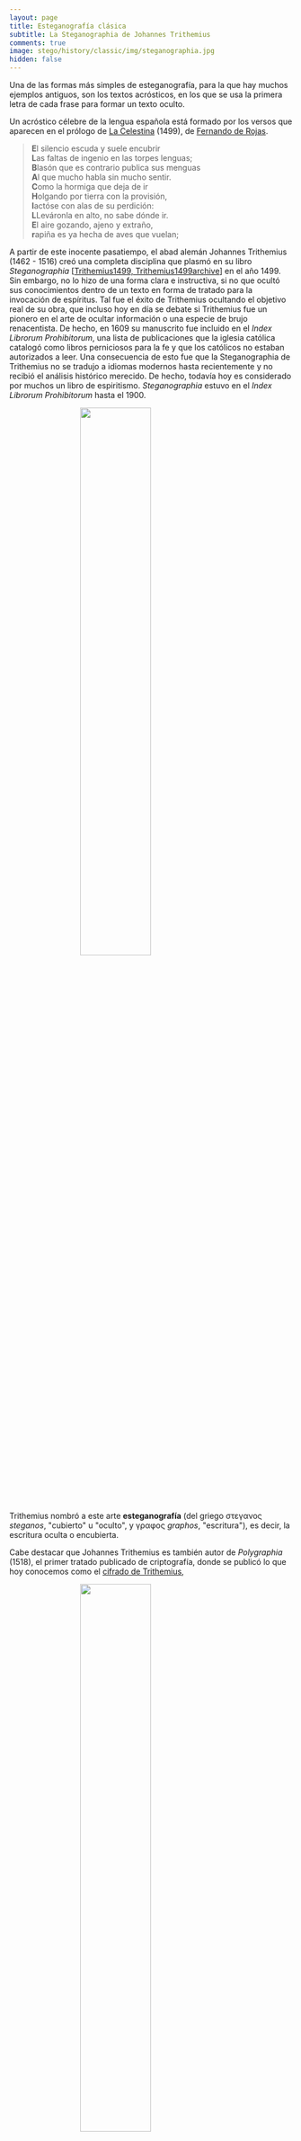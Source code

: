 ```yaml
---
layout: page
title: Esteganografía clásica
subtitle: La Steganographia de Johannes Trithemius
comments: true
image: stego/history/classic/img/steganographia.jpg
hidden: false
---
```


Una de las formas más simples de esteganografía, para la que hay muchos ejemplos antiguos, son los textos acrósticos, en los que se usa la primera letra de cada frase para formar un texto oculto. 

Un acróstico célebre de la lengua española está formado por los versos que aparecen en el prólogo de [La Celestina](http://es.wikipedia.org/wiki/La_Celestina) (1499), de [Fernando de Rojas](http://es.wikipedia.org/wiki/Fernando_de_Rojas). 

> **E**l silencio escuda y suele encubrir<br/>
> **L**as faltas de ingenio en las torpes lenguas;<br/>
> **B**lasón que es contrario publica sus menguas<br/>
> **A**l que mucho habla sin mucho sentir.<br/>
> **C**omo la hormiga que deja de ir<br/>
> **H**olgando por tierra con la provisión,<br/>
> **I**actóse con alas de su perdición:<br/>
> **L**Leváronla en alto, no sabe dónde ir.<br/>
> **E**l aire gozando, ajeno y extraño,<br/>
> **r**apiña es ya hecha de aves que vuelan;<br/>

A partir de este inocente pasatiempo, el abad alemán Johannes Trithemius (1462 - 1516) creó una completa disciplina que plasmó en su libro *Steganographia* [[Trithemius1499, Trithemius1499archive](/stego/es/referencias)] en el año 1499. Sin embargo, no lo hizo de una forma clara e instructiva, si no que ocultó sus conocimientos dentro de un texto en forma de tratado para la invocación de espíritus. Tal fue el éxito de Trithemius ocultando el objetivo real de su obra, que incluso hoy en día se debate si Trithemius fue un pionero en el arte de ocultar información o una especie de brujo renacentista. De hecho, en 1609 su manuscrito fue incluido en el *Index Librorum Prohibitorum*, una lista de publicaciones que la iglesia católica catalogó como libros perniciosos para la fe y que los católicos no estaban autorizados a leer. Una consecuencia de esto fue que la Steganographia de Trithemius no se tradujo a idiomas modernos hasta recientemente y no recibió el análisis histórico merecido. De hecho, todavía hoy es considerado por muchos un libro de espiritismo. *Steganographia* estuvo en el *Index Librorum Prohibitorum* hasta el 1900.


<img style="width:50%;display:block;margin-left:auto;margin-right:auto" src='/stego/history/classic/img/steganographia.jpg'>



Trithemius nombró a este arte **esteganografía** (del griego στεγανος *steganos*, "cubierto" u "oculto", y γραφος *graphos*, "escritura"), es decir, la escritura oculta o encubierta.

Cabe destacar que Johannes Trithemius es también autor de *Polygraphia* (1518), el primer tratado publicado de criptografía, donde se publicó lo que hoy conocemos como el [cifrado de Trithemius](http://en.wikipedia.org/wiki/Tabula_recta#Trithemius_cipher),


<img style="width:50%;display:block;margin-left:auto;margin-right:auto" src='/stego/history/classic/img/trithemius.jpg'>



### *Steganographia*

El libro *Steganographia* consisten en tres volúmenes, aparentemente sobre magia, y más concretamente sobre el uso de espíritus para comunicarse a largas distancias. Sin embargo, desde la publicación, en 1606, de la clave de descifrado de los dos primeros volúmenes se sabe que en realidad se trata de un libro de criptografía (no usaremos la palabra esteganografía aquí, puesto que nació con el libro que nos ocupa). Hasta hace poco, se creía que el tercer volumen trataba únicamente aspectos mágicos, aunque finalmente se ha podido ver que contenían más contenido criptográfico: En 1996-7 Thomas Ernst y Jim Reeds, de forma independiente, descodificaron el tercer volumen.




### Volumen 1

El primer capítulo del primer libro de *Steganographia* se titula "Operación y clave realizadas por el espíritu principal Parmesiel". En este capítulo se nos introduce al uso de espíritus para la realización de comunicaciones a distancia. Valga un trozo de texto del libro para ver a qué nos enfrentamos. Concretamente, el inicio del primer capítulo:


<img style="width:50%;display:block;margin-left:auto;margin-right:auto" src='/stego/history/classic/img/steganographia_book1_chap1_pag1.jpg'>


> **CAPÍTULO I:**

> **la clave y la operación está en manos del príncipe espiritual 
> *Pamersyel, anoyr madriel*, con la ayuda de 
> *ebra sothean abrulges itrasbiel*. Y *nadres ormenu itules rablion 
> hamorphiel*. Al principio se les hace una propuesta con un exorcismo.**


> La operación de este primer capítulo es muy difícil y llena de peligro 
> debido a la arrogancia y la rebelión de sus espíritus que no obedecen a 
> nadie, salvo a él, que es el más hábil en este arte. Porque no solo 
> desobedecen a los novatos y a los menos probados en este arte, sino que 
> a menudo molestan y atacan con diversas ilusiones a quienes los presionan 
> demasiado. Son maliciosos e indignos de confianza sobre todos los demás 
> espíritus aéreos y no obedecen a nadie por completo a menos que se vean 
> obligados por los ritos más poderosos. A menudo revelan infielmente a 
> otros el secreto que se les ha confiado, ya que tan pronto como han sido 
> enviados con sus cartas, vuelan y se precipitan sobre él a quien fueron 
> enviados, completamente sin orden, como una mafia que huye de un país. 
> batalla sin ningún líder. Enojados, se apresuran y, al llenar el aire con 
> sus gritos, a menudo revelan los secretos del remitente a todos los que lo 
> rodean. Aconsejamos, por lo tanto, que nadie que desee utilizar este arte 
> los convoque, ni solicite su ayuda para nada crítico, ya que son insolentes 
> y poco confiables, mientras que muchos de aquellos de quienes hablaremos 
> más adelante pueden ser encontrados suficientemente benevolentes y lo harán. 
> presentarse por sí mismos listos para obedecer. Pero si alguien quiere 
> experimentar plenamente su insolencia y probar que lo que hemos dicho es 
> cierto, hágale saber que debe observarse este método: deje que se prepare
> con una invocación del nombre divino, en el nombre del Padre, el Hijo y el 
> Espíritu Santo, el papel en el que escribirá. A continuación, permítale 
> escribir sobre ella cualquier narración simple y abierta que quiera, de 
> modo que cualquiera que la lea pueda entenderla, ya sea en latín, su 
> lengua materna o cualquier otro idioma. Y cuando se haya sentado a escribir, 
> mirando hacia el Este, que convoque a los espíritus así:


> *Pamerſiel oshurmy delmuſon Thafloyn peano charuſtea melany, lyaminto colchan, paroys, 
> madyn, moerlay, bulre † atloor don melcoue peloin, ibutſyl meon mysbreath alini driaco 
> perſon. Criſolnay, lemon aſosle mydar, icoriel pean thalmō, aſophiel il notreon banyel ocrimos 
> eſteuor naelma beſrona thulaomor fronian beldodrayn bon otalmeſgo mero fas elnathyn 
> boſramothdiv.*


> Cuando él ha dicho esto, y ve que los espíritus se presentan listos para 
> obedecer, puede continuar el trabajo comenzado. Pero si no han aparecido, 
> que repita lo que se ha dicho tantas veces como sea necesario hasta que 
> aparezcan, o que deje de hacerlo por completo para que los espíritus, 
> con demasiada fuerza, no hagan daño al operador. Y cuando haya terminado 
> de escribir la carta prevista, envíela con un mensajero a un amigo que esté 
> probado en este arte. Cuando lo reciba, diga este conjuro:



> *Lamarton anoyr bulon madriel traſchon ebraſothea 
> panthenon nabrulges Camery itrasbier rubanthy nadres 
> Calmoſi ormenulan, ytules demy rabion hamorphyn.*


> Habiendo dicho estas cosas, pronto comprenderá tu mente por completo. 
> Los espíritus se presentarán por su propia cuenta y gritarán de manera 
> tal que, en general, los demás presentes también podrán percibir el 
> secreto del remitente [...] 


No cabe duda, que un lector despistado que se encuentre con este texto, va a tomarlo irremediablemente por un libro de magia, espiritismo, brujería o similar. Un libro orientado, como en él se explica,al uso del poder de los espíritus para comunicar mensajes de forma secreta. Uno puede entender como, en su momento, pudo ser prohibido por la iglesia. 

Sin embargo, como veremos a continuación, el libro de Trithemius contiene mucho más que conjuros y espíritus.


Veamos el supuesto conjuro que nos permite convocar a los espíritus. Si tomamos únicamente la segunda de cada par de palabras, y de esas palabras, tomamos únicamente la segunda letra de cada par, encontramos un mensaje oculto: 


> Pamerſiel o**s**h**u**r**m**y delmuſon **T**h**a**f**l**o**y**n peano **c**h**a**r**u**ſ**t**e**a** melany, **l**y**a**m**i**n**t**o colchan, **p**a**r**o**y**s, 
> madyn, **m**o**e**r**l**a**y**, bulre † a**t**l**o**o**r** don m**e**l**c**o**u**e peloin, **i**b**u**t**ſ**y**l** meon m**y**s**b**r**e**a**t**h alini **d**r**i**a**c**o 
> perſon. **C**r**i**ſ**o**l**n**a**y**, lemon a**ſ**o**s**l**e** mydar, i**c**o**r**i**e**l pean **t**h**a**l**m**ō, aſophiel **i**l **n**o**t**r**e**o**n** banyel o**c**r**i**m**o**s 
> eſteuor **n**a**e**l**m**a beſrona **t**h**u**l**a**o**m**o**r** fronian b**e**l**d**o**d**r**a**y**n** bon o**t**a**l**m**e**ſ**g**o mero fas **e**l**n**a**t**h**y**n 
> boſramothdiv. 

El mensaje, en latín, es el siguiente:

> sum taly cautala it pryme lytore cuiuslybet diccionys secretam intencionem tuam reddant legenty

Que significa:

> Ten cuidado las primeras letras de cada palabra le devuelven al lector el significado secreto.


A continuación el libro nos presenta un texto, que no voy a reproducir aquí, del que podemos extraer un mensaje usando la primera letra de cada palabra. El lector interesado puede encontrar el texto completo en la edición digital [[Trithemius1499archive](/stego/es/referencias)].

Cabe destacar que, tanto el mensaje introductorio, como el conjuro que debe realizar el receptor, contienen también un mensaje oculto similar. Lo dejamos como ejercicio para el lector que desee adentrarse en la esteganografía de Trithemius.




### Volumen 2

blah
blah

### Volumen 3

blah
blah












